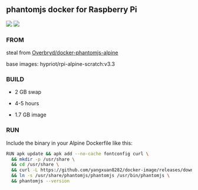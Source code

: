 phantomjs docker for Raspberry Pi
---

[![](https://images.microbadger.com/badges/image/yangxuan8282/rpi-alpine-phantomjs.svg)](https://microbadger.com/images/yangxuan8282/rpi-alpine-phantomjs "Get your own image badge on microbadger.com") [![](https://images.microbadger.com/badges/version/yangxuan8282/rpi-alpine-phantomjs.svg)](https://microbadger.com/images/yangxuan8282/rpi-alpine-phantomjs "Get your own version badge on microbadger.com")

### FROM

steal from [Overbryd/docker-phantomjs-alpine](https://github.com/Overbryd/docker-phantomjs-alpine)

base images: hypriot/rpi-alpine-scratch:v3.3

### BUILD

-   2 GB swap

- 4-5 hours

- 1.7 GB image

### RUN

Include the binary in your Alpine Dockerfile like this:

```bash
RUN apk update && apk add --no-cache fontconfig curl \
  && mkdir -p /usr/share \
  && cd /usr/share \
  && curl -L https://github.com/yangxuan8282/docker-image/releases/download/2.1.1/phantomjs-2.1.1-alpine-arm.tar.xz | tar xJ \
  && ln -s /usr/share/phantomjs/phantomjs /usr/bin/phantomjs \
  && phantomjs --version
```
